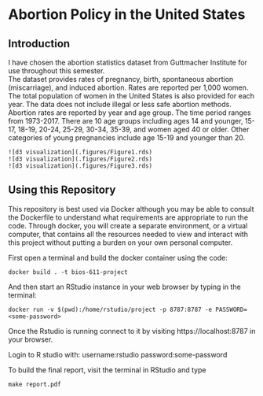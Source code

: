 Abortion Policy in the United States
===============

Introduction
------------
I have chosen the abortion statistics dataset from Guttmacher Institute for use throughout this semester.  
The dataset provides rates of pregnancy, birth, spontaneous abortion (miscarriage), and induced 
abortion. Rates are reported per 1,000 women. The total population of women in the United States is 
also provided for each year. The data does not include illegal or less safe abortion methods. Abortion 
rates are reported by year and age group. The time period ranges from 1973-2017. There are 10 age 
groups including ages 14 and younger, 15-17, 18-19, 20-24, 25-29, 30-34, 35-39, and 
women aged 40 or older. Other categories of young pregnancies include age 15-19 and younger than 20. 

```
![d3 visualization](.figures/Figure1.rds)
![d3 visualization](.figures/Figure2.rds)
![d3 visualization](.figures/Figure3.rds)
```

Using this Repository
---------------------
This repository is best used via Docker although you may be able to consult the Dockerfile to understand what requirements are appropriate to run the code. Through docker, you will create a separate environment, or a virtual computer, that contains all the resources needed to view and interact with this project without putting a burden on your own personal computer.

First open a terminal and build the docker container using the code:
```
docker build . -t bios-611-project
```

And then start an RStudio instance in your web browser by typing in the terminal:

```
docker run -v $(pwd):/home/rstudio/project -p 8787:8787 -e PASSWORD=<some-password>
```

Once the Rstudio is running connect to it by visiting
https://localhost:8787 in your browser. 

Login to R studio with:
  username:rstudio
  password:some-password


To build the final report, visit the terminal in RStudio and type

```
make report.pdf
```

